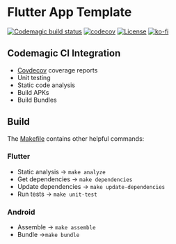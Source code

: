 # Flutter App Template

[![Codemagic build status](https://api.codemagic.io/apps/5f213b1da98453a2abe96656/5f213b1da98453a2abe96655/status_badge.svg)](https://codemagic.io/apps/5f213b1da98453a2abe96656/5f213b1da98453a2abe96655/latest_build)
[![codecov](https://codecov.io/gh/HelloCuriosity/flutter-app/branch/master/graph/badge.svg?token=P0OTYOBGG4)](https://codecov.io/gh/HelloCuriosity/flutter-app)
[![License](https://img.shields.io/dub/l/vibe-d.svg)](https://github.com/HelloCuriosity/flutter-app/blob/master/LICENSE)
[![ko-fi](https://img.shields.io/badge/donate%20on-Ko--fi-blue.svg)](https://ko-fi.com/U7U4L9F5)

## Codemagic CI Integration
- [Covdecov](https://codecov.io) coverage reports
- Unit testing
- Static code analysis
- Build APKs
- Build Bundles

## Build
The [Makefile](https://github.com/HelloCuriosity/flutter-app/blob/master/Makefile) contains other helpful commands:

### Flutter
- Static analysis -> `make analyze`
- Get dependencies -> `make dependencies`
- Update dependencies -> `make update-dependencies`
- Run tests -> `make unit-test`

### Android
- Assemble -> `make assemble`
- Bundle ->`make bundle`
